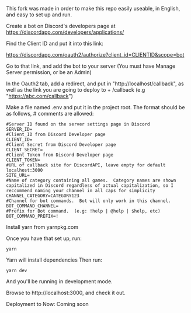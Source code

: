 This fork was made in order to make this repo easily useable, in English, and easy to set up and run.


Create a bot on Discord's developers page at https://discordapp.com/developers/applications/

Find the Client ID and put it into this link:

https://discordapp.com/oauth2/authorize?client_id=CLIENTID&scope=bot

Go to that link, and add the bot to your server (You must have Manage Server permission, or be an Admin)

In the Oauth2 tab, add a redirect, and put in "http://localhost/callback", as well as the link you are going to deploy to + /callback (e.g "https://abc.com/callback")

Make a file named .env and put it in the project root. The format should be as follows, # comments are allowed:

    #Server ID found on the server settings page in Discord
    SERVER_ID=
    #Client_ID from Discord Developer page
    CLIENT_ID=
    #Client Secret from Discord Developer page
    CLIENT_SECRET=
    #Client Token from Discord Developer page
    CLIENT_TOKEN=
    #URL of callback site for DiscordAPI, leave empty for default localhost:3000
    SITE_URL=
	#Name of category containing all games.  Category names are shown capitalized in Discord regardless of actual capitalization, so I reccommend naming your channel in all caps for simplicity
	CHANNEL_CATEGORY=CATEGORY123
	#Channel for bot commands.  Bot will only work in this channel.
	BOT_COMMAND_CHANNEL=
	#Prefix for Bot command.  (e.g: !help | @help | $help, etc)
	BOT_COMMAND_PREFIX=!
    
Install yarn from yarnpkg.com

Once you have that set up, run:

    yarn

Yarn will install dependencies
Then run:

    yarn dev

And you'll be running in development mode.

Browse to http://localhost:3000, and check it out.

Deployment to Now:
	Coming soon